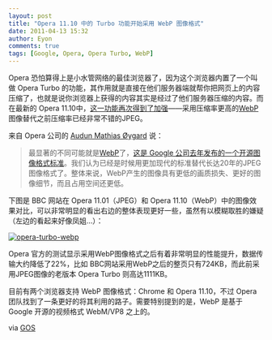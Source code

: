 ```yaml
---
layout: post
title: "Opera 11.10 中的 Turbo 功能开始采用 WebP 图像格式"
date: 2011-04-13 15:32
author: Eyon
comments: true
tags: [Google, Opera, Opera Turbo, WebP]
---
```

Opera 恐怕算得上是小水管网络的最佳浏览器了，因为这个浏览器内置了一个叫做 Opera Turbo 的功能，其作用就是直接在他们服务器端就帮你把网页上的内容压缩了，也就是说你浏览器上获得的内容其实是经过了他们服务器压缩的内容。而在最新的 Opera 11.10中，[这一功能再次得到了加强](http://my.opera.com/chooseopera/blog/on-a-horse-opera-turbo-to-the-rescue)——采用压缩率更高的[WebP](http://www.chromi.org/tag/webp)图像替代之前压缩率已经非常不错的JPEG。

来自 Opera 公司的 [Audun Mathias Øygard](http://my.opera.com/chooseopera/blog/on-a-horse-opera-turbo-to-the-rescue) 说：



>最显著的不同可能就是[WebP](http://www.chromi.org/tag/webp)了，[这是 Google 公司去年发布的一个开源图像格式标准](http://www.chromi.org/archives/7874)。我们认为已经是时候用更加现代的标准替代长达20年的JPEG图像格式了。整体来说，WebP产生的图像具有更低的画质损失、更好的图像细节，而且占用空间还更低。



下图是 BBC 网站在 Opera 11.01（JPEG）和 Opera 11.10（WebP）中的图像效果对比，可以非常明显的看出右边的整体表现更好一些，虽然有以模糊取胜的嫌疑（左边的看起来好像凤姐...）：

<a href="http://img.chromi.org/2011/04/opera-turbo-webp.jpg">![](http://img.chromi.org/2011/04/opera-turbo-webp-550x277.jpg "opera-turbo-webp")</a>

Opera 官方的测试显示采用WebP图像格式之后有着非常明显的性能提升，数据传输大约降低了22%，比如 BBC网站采用WebP之后的整页只有724KB，而此前采用JPEG图像的老版本 Opera Turbo 则高达1111KB。

目前有两个浏览器支持 WebP 图像格式：Chrome 和 Opera 11.10，不过 Opera 团队找到了一条更好的将其利用的路子。需要特别提到的是，WebP 是基于 Google 开源的视频格式 WebM/VP8 之上的。

via [GOS](http://googlesystem.blogspot.com/2011/04/opera-turbo-uses-webp-to-compress.html)
